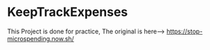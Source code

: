 # KeepTrackExpenses
This Project is done for practice, The original is here-->  https://stop-microspending.now.sh/
